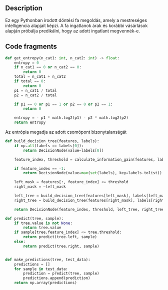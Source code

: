 ## Description

Ez egy Pythonban írodott döntési fa megoldás, amely a mestreséges intelligencia alapjait képzi. A fa ingatlanok árak és korábbi vásárlások alapján próbálja predikálni, hogy az adott ingatlant megvennék-e.

## Code fragments

```python title="Entrópia számolás"
def get_entropy(n_cat1: int, n_cat2: int) -> float:
    entropy = 0
    if n_cat1 == 0 or n_cat2 == 0:
        return 0
    total = n_cat1 + n_cat2
    if total == 0:
        return 0
    p1 = n_cat1 / total
    p2 = n_cat2 / total

    if p1 == 0 or p1 == 1 or p2 == 0 or p2 == 1:
        return 0

    entropy = - p1 * math.log2(p1) - p2 * math.log2(p2)
    return entropy
```

Az entrópia megadja az adott csomópont bizonytalanságát

```python title="Döntési fa építése"
def build_decision_tree(features, labels):
    if np.all(labels == labels[0]):
        return DecisionNode(value=labels[0])

    feature_index, threshold = calculate_information_gain(features, labels)

    if feature_index == -1:
        return DecisionNode(value=max(set(labels), key=labels.tolist().count))

    left_mask = features[:, feature_index] <= threshold
    right_mask = ~left_mask

    left_tree = build_decision_tree(features[left_mask], labels[left_mask])
    right_tree = build_decision_tree(features[right_mask], labels[right_mask])

    return DecisionNode(feature_index, threshold, left_tree, right_tree)
```



```python title="Predikció"
def predict(tree, sample):
    if tree.value is not None:
        return tree.value
    if sample[tree.feature_index] <= tree.threshold:
        return predict(tree.left, sample)
    else:
        return predict(tree.right, sample)


def make_predictions(tree, test_data):
    predictions = []
    for sample in test_data:
        prediction = predict(tree, sample)
        predictions.append(prediction)
    return np.array(predictions)
```